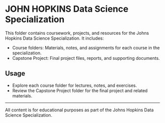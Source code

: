 # JOHN HOPKINS Data Science Specialization

This folder contains coursework, projects, and resources for the Johns Hopkins Data Science Specialization. It includes:

- Course folders: Materials, notes, and assignments for each course in the specialization.
- Capstone Project: Final project files, reports, and supporting documents.

## Usage
- Explore each course folder for lectures, notes, and exercises.
- Review the Capstone Project folder for the final project and related materials.

---
All content is for educational purposes as part of the Johns Hopkins Data Science Specialization.
